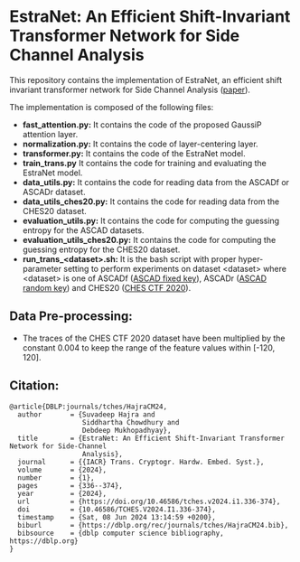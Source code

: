 # EstraNet: An Efficient Shift-Invariant Transformer Network for Side Channel Analysis

This repository contains the implementation of EstraNet, an efficient shift invariant transformer network for Side Channel Analysis ([paper](https://tches.iacr.org/index.php/TCHES/article/view/11255)).

The implementation is composed of the following files:
* **fast_attention.py:** It contains the code of the proposed GaussiP attention layer.
* **normalization.py:** It contains the code of layer-centering layer.
* **transformer.py:** It contains the code of the EstraNet model.
* **train_trans.py** It contains the code for training and evaluating the EstraNet model.
* **data_utils.py:** It contains the code for reading data from the ASCADf or ASCADr dataset.
* **data_utils_ches20.py:** It contains the code for reading data from the CHES20 dataset.
* **evaluation_utils.py:** It contains the code for computing the guessing entropy for the ASCAD datasets.
* **evaluation_utils_ches20.py:** It contains the code for computing the guessing entropy for the CHES20 dataset.
* **run_trans_\<dataset\>.sh:** It is the bash script with proper hyper-parameter setting to perform experiments 
on dataset \<dataset\> where \<dataset\> is one of ASCADf ([ASCAD fixed key](https://github.com/ANSSI-FR/ASCAD/tree/master/ATMEGA_AES_v1/ATM_AES_v1_fixed_key)), ASCADr ([ASCAD random key](https://github.com/ANSSI-FR/ASCAD/tree/master/ATMEGA_AES_v1/ATM_AES_v1_variable_key)) and CHES20 ([CHES CTF 2020](https://ctf.spook.dev/)).


## Data Pre-processing:
* The traces of the CHES CTF 2020 dataset have been multiplied by the constant 0.004 to keep the range of the feature values within [-120, 120].

## Citation:
```
@article{DBLP:journals/tches/HajraCM24,
  author       = {Suvadeep Hajra and
                  Siddhartha Chowdhury and
                  Debdeep Mukhopadhyay},
  title        = {EstraNet: An Efficient Shift-Invariant Transformer Network for Side-Channel
                  Analysis},
  journal      = {{IACR} Trans. Cryptogr. Hardw. Embed. Syst.},
  volume       = {2024},
  number       = {1},
  pages        = {336--374},
  year         = {2024},
  url          = {https://doi.org/10.46586/tches.v2024.i1.336-374},
  doi          = {10.46586/TCHES.V2024.I1.336-374},
  timestamp    = {Sat, 08 Jun 2024 13:14:59 +0200},
  biburl       = {https://dblp.org/rec/journals/tches/HajraCM24.bib},
  bibsource    = {dblp computer science bibliography, https://dblp.org}
}
```
